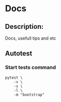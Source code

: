 # Docs

## Description:

Docs, usefull tips and etc

## Autotest

### Start tests command
```
pytest \
    -v \
    -s \
    -l \
    -m "bootstrap"
```
